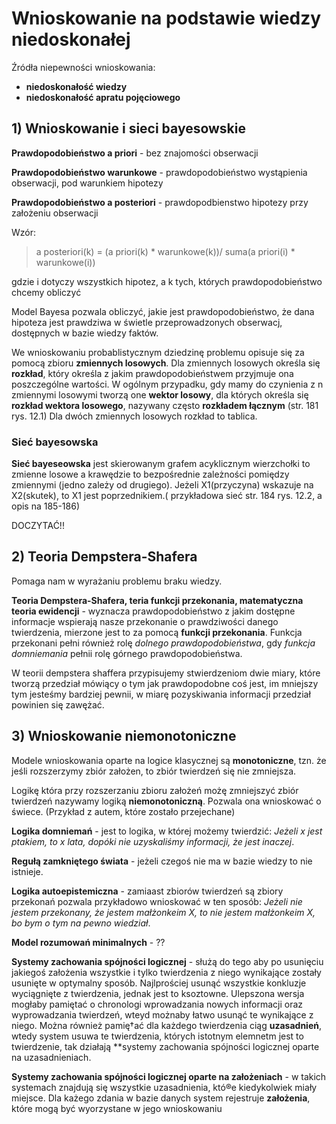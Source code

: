 # Wnioskowanie na podstawie wiedzy niedoskonałej

Źródła niepewności wnioskowania:
- **niedoskonałość wiedzy**
- **niedoskonałość apratu pojęciowego**

## 1) Wnioskowanie i sieci bayesowskie


**Prawdopodobieństwo a priori** - bez znajomości obserwacji

**Prawdopodobieństwo warunkowe** - prawdopodobieństwo wystąpienia obserwacji, pod warunkiem hipotezy

**Prawdopodobieństwo a posteriori** - prawdopodbienstwo hipotezy przy założeniu obserwacji

Wzór:

>a posteriori(k) = (a priori(k) * warunkowe(k))/ suma(a priori(i) * warunkowe(i))

gdzie i dotyczy wszystkich hipotez, a k tych, których prawdopodobieństwo chcemy obliczyć

Model Bayesa pozwala obliczyć, jakie jest prawdopodobieństwo, że dana hipoteza jest prawdziwa w świetle przeprowadzonych obserwacj, dostępnych w bazie wiedzy faktów.

We wnioskowaniu probablistycznym dziedzinę problemu opisuje się za pomocą zbioru **zmiennych losowych**. Dla zmiennych losowych określa się **rozkład**, który określa z jakim prawdopodobieństwem przyjmuje ona poszczególne wartości. W ogólnym przypadku, gdy mamy do czynienia z n zmiennymi losowymi tworzą one **wektor losowy**, dla których określa się **rozkład wektora losowego**, nazywany często **rozkładem łącznym** (str. 181 rys. 12.1) Dla dwóch zmiennych losowych rozkład to tablica.

### Sieć bayesowska

**Sieć bayeseowska** jest skierowanym grafem acyklicznym wierzchołki to zmienne losowe a krawędzie to bezpośrednie zależności pomiędzy zmiennymi (jedno zależy od drugiego). Jeżeli X1(przyczyna) wskazuje na X2(skutek), to X1 jest poprzednikiem.( przykładowa sieć str. 184 rys. 12.2, a opis na 185-186)

DOCZYTAĆ!!

## 2) Teoria Dempstera-Shafera

Pomaga nam w wyrażaniu problemu braku wiedzy.

**Teoria Dempstera-Shafera, teria funkcji przekonania, matematyczna teoria ewidencji** - wyznacza prawdopodobieństwo z jakim dostępne informacje wspierają nasze przekonanie o prawdziwości danego twierdzenia, mierzone jest to za pomocą **funkcji przekonania**. Funkcja przekonani pełni również rolę *dolnego prawdopodobieństwa*, gdy *funkcja domniemania* pełnii rolę górnego prawdopodobieństwa.

W teorii dempstera shaffera przypisujemy stwierdzeniom dwie miary, które tworzą przedział mówiący o tym jak prawdopodobne coś jest, im mniejszy tym jesteśmy bardziej pewnii, w miarę pozyskiwania informacji przedział powinien się zawężać. 

## 3) Wnioskowanie niemonotoniczne

Modele wnioskowania oparte na logice klasycznej są **monotoniczne**, tzn. że jeśli rozszerzymy zbiór założen, to zbiór twierdzeń się nie zmniejsza.

Logikę która przy rozszerzaniu zbioru założeń możę zmniejszyć zbiór twierdzeń nazywamy logiką **niemonotoniczną**. Pozwala ona wnioskować o świece. (Przykład z autem, które zostało przejechane)

**Logika domniemań** - jest to logika, w której możemy twierdzić: *Jeżeli x jest ptakiem, to x lata, dopóki nie uzyskaliśmy informacji, że jest inaczej*.

**Regułą zamkniętego świata** - jeżeli czegoś nie ma w bazie wiedzy to nie istnieje.

**Logika autoepistemiczna** - zamiaast zbiorów twierdzeń są zbiory przekonań pozwala przykładowo wnioskować w ten sposób: *Jeżeli nie jestem przekonany, że jestem małżonkeim X, to nie jestem małżonkeim X, bo bym o tym na pewno wiedział*.

**Model rozumowań minimalnych** - ??

**Systemy zachowania spójności logicznej** - służą do tego aby po usunięciu jakiegoś założenia wszystkie i tylko twierdzenia z niego wynikające zostały usunięte w optymalny sposób. Najlprościej usunąć wszystkie konkluzje wyciągnięte z twierdzenia, jednak jest to ksoztowne. Ulepszona wersja mogłaby pamiętać o chronologi wprowadzania nowych informacji oraz wyprowadzania twierdzeń, wteyd możnaby łatwo usunąć te wynikające z niego. Można również pamię†ać dla każdego twierdzenia ciąg **uzasadnień**, wtedy system usuwa te twierdzenia, których istotnym elemnetm jest to twierdzenie, tak działają **systemy zachowania spójności logicznej oparte na uzasadnieniach.

**Systemy zachowania spójności logicznej oparte na założeniach** - w takich systemach znajdują się wszystkie uzasadnienia, któ®e kiedykolwiek miały miejsce. Dla każego zdania w bazie danych system rejestruje **założenia**, które mogą być wyorzystane w jego wnioskowaniu


